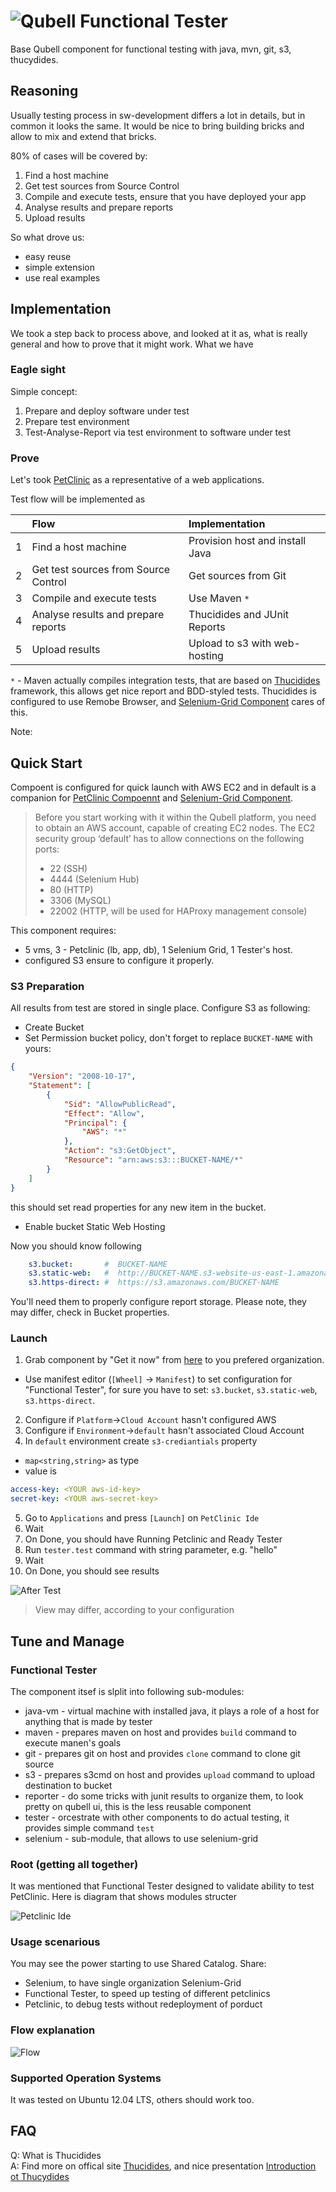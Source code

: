 ![Qubell](http://qubell.wpengine.com/wp-content/uploads/2013/05/Qubell-Logo-RGB-Sml.png) Functional Tester
=============

Base Qubell component for functional testing with java, mvn, git, s3, thucydides.

Reasoning
---------

Usually testing process in sw-development differs a lot in details, but in common it looks the same. It would be nice to bring building bricks and allow to mix and extend that bricks.

80% of cases will be covered by:

1. Find a host machine
2. Get test sources from Source Control
3. Compile and execute tests, ensure that you have deployed your app
4. Analyse results and prepare reports
5. Upload results

So what drove us:
- easy reuse
- simple extension
- use real examples

Implementation
--------------

We took a step back to process above, and looked at it as, what is really general and how to prove that it might work.
What we have

### Eagle sight

Simple concept:

1. Prepare and deploy software under test
2. Prepare test environment
3. Test-Analyse-Report via test environment to software under test

### Prove

Let's took [PetClinic](http://qubell.com/solutions/pet-clinic/) as a representative of a web applications.

Test flow will be implemented as

|   | Flow                                 | Implementation                  |
|:--|:-------------------------------------|:--------------------------------|
| 1 | Find a host machine                  | Provision host and install Java |
| 2 | Get test sources from Source Control | Get sources from Git            |
| 3 | Compile and execute tests            | Use Maven `*`                   |
| 4 | Analyse results and prepare reports  | Thucidides and JUnit Reports    |
| 5 | Upload results                       | Upload to s3 with web-hosting   |

`*` - Maven actually compiles integration tests, that are based on [Thucidides](http://www.thucydides.info/) framework, this allows get nice report and BDD-styled tests. Thucidides is configured to use Remobe Browser, and [Selenium-Grid Component](https://github.com/qubell/component-selenium-grid) cares of this.

Note:

Quick Start
-----------

Compoent is configured for quick launch with AWS EC2 and in default is a companion for [PetClinic Compoennt](https://github.com/jollyrojer/component-petclinic-main) and [Selenium-Grid Component](https://github.com/qubell/component-selenium-grid).

> Before you start working with it within the Qubell platform, you need to obtain an AWS account, capable of creating EC2 nodes. The EC2 security group ‘default’ has to allow connections on the following ports:
> - 22 (SSH)
> - 4444 (Selenium Hub)
> - 80 (HTTP)
> - 3306 (MySQL)
> - 22002 (HTTP, will be used for HAProxy management console)

This component requires:
- 5 vms, 3 - Petclinic (lb, app, db), 1 Selenium Grid, 1 Tester's host.
- configured S3 ensure to configure it properly.

### S3 Preparation

All results from test are stored in single place. Configure S3 as following:
- Create Bucket
- Set Permission bucket policy, don't forget to replace `BUCKET-NAME` with yours:

``` json
{
	"Version": "2008-10-17",
	"Statement": [
		{
			"Sid": "AllowPublicRead",
			"Effect": "Allow",
			"Principal": {
				"AWS": "*"
			},
			"Action": "s3:GetObject",
			"Resource": "arn:aws:s3:::BUCKET-NAME/*"
		}
	]
}
```
this should set read properties for any new item in the bucket.

- Enable bucket Static Web Hosting

Now you should know following
``` yml
    s3.bucket:       #  BUCKET-NAME
    s3.static-web:   #  http://BUCKET-NAME.s3-website-us-east-1.amazonaws.com
    s3.https-direct: #  https://s3.amazonaws.com/BUCKET-NAME
```
You'll need them to properly configure report storage. Please note, they may differ, check in Bucket properties.

### Launch

1. Grab component by "Get it now" from [here](http://rawgithub.com/qubell/component-functional-tester/master/_resources/ide.html) to you prefered organization.
  * Use manifest editor (`[Wheel]` -> `Manifest`)  to set configuration for "Functional Tester", for sure you have to set: `s3.bucket`, `s3.static-web`, `s3.https-direct`.
2. Configure if `Platform`->`Cloud Account` hasn't configured AWS
3. Configure if `Environment`->`default` hasn't associated Cloud Account
4. In `default` environment create `s3-crediantials` property
  * `map<string,string>` as type  
  * value is

``` yml
access-key: <YOUR aws-id-key>
secret-key: <YOUR aws-secret-key>
```

5. Go to `Applications` and press `[Launch]` on `PetClinic Ide`
6. Wait
7. On Done, you should have Running Petclinic and Ready Tester
8. Run `tester.test` command with string parameter, e.g. "hello"
9. Wait
10. On Done, you should see results

![After Test](_resources/Result.png)

> View may differ, according to your configuration

Tune and Manage
----------------

### Functional Tester

The component itsef is slplit into following sub-modules:
- java-vm - virtual machine with installed java, it plays a role of a host for anything that is made by tester
- maven - prepares maven on host and provides `build` command to execute manen's goals
- git - prepares git on host and provides `clone` command to clone git source
- s3 - prepares s3cmd on host and provides `upload` command to upload destination to bucket
- reporter - do some tricks with junit results to organize them, to look pretty on qubell ui, this is the less reusable component
- tester - orcestrate with other components to do actual testing, it provides simple command `test`
- selenium - sub-module, that allows to use selenium-grid

### Root (getting all together)

It was mentioned that Functional Tester designed to validate ability to test PetClinic. 
Here is diagram that shows modules structer

![Petclinic Ide](_resources/Ide.png)

### Usage scenarious

You may see the power starting to use Shared Catalog.
Share:
- Selenium, to have single organization Selenium-Grid
- Functional Tester, to speed up testing of different petclinics
- Petclinic, to debug tests without redeployment of porduct

### Flow explanation

![Flow](_resources/Flow.png)

### Supported Operation Systems

It was tested on Ubuntu 12.04 LTS, others should work too.

FAQ
---

Q: What is Thucidides  
A: Find more on offical site [Thucidides](http://www.thucydides.info/), and nice presentation [Introduction ot Thucydides](http://www.slideshare.net/wakaleo/introduction-tothucydides-9724999)
